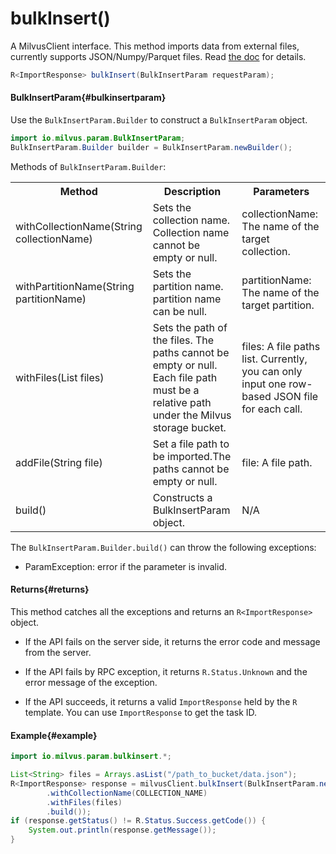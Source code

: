 # bulkInsert()

A MilvusClient interface. This method imports data from external files, currently supports JSON/Numpy/Parquet files. Read [the doc](https://milvus.io/docs/v2.3.x/bulk_insert.md) for details.

```java
R<ImportResponse> bulkInsert(BulkInsertParam requestParam);
```

#### BulkInsertParam{#bulkinsertparam}

Use the `BulkInsertParam.Builder` to construct a `BulkInsertParam` object.

```java
import io.milvus.param.BulkInsertParam;
BulkInsertParam.Builder builder = BulkInsertParam.newBuilder();
```

Methods of `BulkInsertParam.Builder`:

<table>
    <tr>
        <th>Method</th>
        <th>Description</th>
        <th>Parameters</th>
    </tr>
    <tr>
        <td>withCollectionName(String collectionName)</td>
        <td>Sets the collection name. Collection name cannot be empty or null.</td>
        <td>collectionName: The name of the target collection.</td>
    </tr>
    <tr>
        <td>withPartitionName(String partitionName)</td>
        <td>Sets the partition name. partition name can be null.</td>
        <td>partitionName: The name of the target partition.</td>
    </tr>
    <tr>
        <td>withFiles(List<String> files)</td>
        <td>Sets the path of the files. The paths cannot be empty or null.<br/>Each file path must be a relative path under the Milvus storage bucket.</td>
        <td>files: A file paths list. Currently, you can only input one row-based JSON file for each call.</td>
    </tr>
    <tr>
        <td>addFile(String file)</td>
        <td>Set a file path to be imported.The paths cannot be empty or null.</td>
        <td>file: A file path.</td>
    </tr>
    <tr>
        <td>build()</td>
        <td>Constructs a BulkInsertParam object.</td>
        <td>N/A</td>
    </tr>
</table>

The `BulkInsertParam.Builder.build()` can throw the following exceptions:

- ParamException: error if the parameter is invalid.

#### Returns{#returns}

This method catches all the exceptions and returns an `R<ImportResponse>` object.

- If the API fails on the server side, it returns the error code and message from the server.

- If the API fails by RPC exception, it returns `R.Status.Unknown` and the error message of the exception.

- If the API succeeds, it returns a valid `ImportResponse` held by the `R` template. You can use `ImportResponse` to get the task ID.

#### Example{#example}

```java
import io.milvus.param.bulkinsert.*;

List<String> files = Arrays.asList("/path_to_bucket/data.json");
R<ImportResponse> response = milvusClient.bulkInsert(BulkInsertParam.newBuilder()
        .withCollectionName(COLLECTION_NAME)
        .withFiles(files)
        .build());
if (response.getStatus() != R.Status.Success.getCode()) {
    System.out.println(response.getMessage());
}
```

